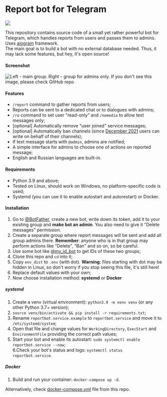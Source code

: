# Report bot for Telegram

<a href="https://hub.docker.com/r/groosha/telegram-report-bot"><img src="https://img.shields.io/badge/Docker%20Hub-telegram--report--bot-blue"></a> 

This repository contains source code of a small yet rather powerful bot for Telegram, which handles reports from users and passes them to admins. 
Uses [aiogram](https://github.com/aiogram/aiogram) framework.  
The main goal is to build a bot with no external database needed. Thus, it may lack some features, but hey, it's open source!

#### Screenshot

![Left - main group. Right - group for admins only. If you don't see this image, please check GitHub repo](screenshots/cover.png)

#### Features
* `/report` command to gather reports from users;  
* Reports can be sent to a dedicated chat or to dialogues with admins;  
* `/ro` command to set user "read-only" and `/nomedia` to allow text messages only;
* [optional] Automatically remove "user joined" service messages;  
* [optional] Automatically ban channels (since 
[December 2021](https://telegram.org/blog/protected-content-delete-by-date-and-more#anonymous-posting-in-public-groups) 
users can write on behalf of their channels);  
* If text message starts with `@admin`, admins are notified;  
* A simple interface for admins to choose one of actions on reported message;  
* English and Russian languages are built-in.

#### Requirements
* Python 3.9 and above;  
* Tested on Linux, should work on Windows, no platform-specific code is used;  
* Systemd (you can use it to enable autostart and autorestart) or Docker.

#### Installation  
1. Go to [@BotFather](https://t.me/telegram), create a new bot, write down its token, add it to your existing group 
and **make bot an admin**. You also need to give it "Delete messages" permission.  
2. Create a separate group where report messages will be sent and add all group admins there. 
**Remember**: anyone who is in that group may perform actions like "Delete", "Ban" and so on, so be careful.  
3. Use some bot like [@my_id_bot](https://t.me/my_id_bot) to get IDs of these two groups;  
4. Clone this repo and `cd` into it;  
5. Copy `env_dist` to `.env` (with dot). **Warning**: files starting with dot may be hidden in Linux, 
so don't worry if you stop seeing this file, it's still here!  
6. Replace default values with your own;  
7. Now choose installation method: **systemd** or **Docker**

##### systemd
1. Create a venv (virtual environment): `python3.9 -m venv venv` (or any other Python 3.7+ version);  
2. `source venv/bin/activate && pip install -r requirements.txt`;
3. Rename  `reportbot.service.example` to `reportbot.service` and move it to `/etc/systemd/system`;  
4. Open that file and change values for `WorkingDirectory`, `ExecStart` and `EnvironmentFile` providing the correct 
path values;  
5. Start your bot and enable its autostart: `sudo systemctl enable reportbot.service --now`;  
6.Check your bot's status and logs: `systemctl status reportbot.service`.

##### Docker
1. Build and run your container: `docker-compose up -d`.

Alternatively, check [docker-compose.yml](docker-compose.yml) file from this repo.